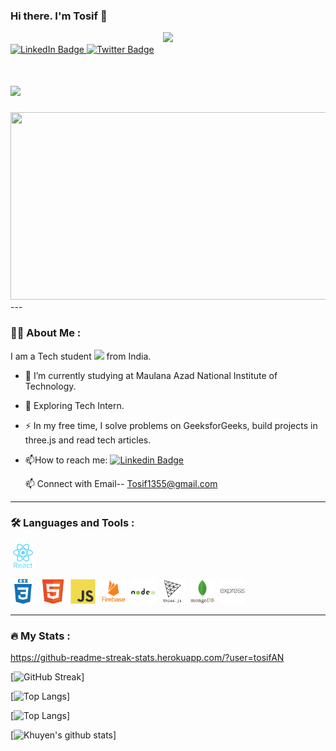 ### Hi there. I'm Tosif 👋
<div id="header" align="center">
  <img src="https://media.giphy.com/media/M9gbBd9nbDrOTu1Mqx/giphy.gif" width="100"/>
</div>
<div id="badges">
  <a href="https://www.linkedin.com/in/tosif-ansari-49325622a/">
    <img src="https://img.shields.io/badge/LinkedIn-blue?style=for-the-badge&logo=linkedin&logoColor=white" alt="LinkedIn Badge"/>
  </a>
  <a href="https://twitter.com/TOSIFAN94869225?t=6EbrmCfGnKR-ty3nc3g7zA&s=08">
    <img src="https://img.shields.io/badge/Twitter-blue?style=for-the-badge&logo=twitter&logoColor=white" alt="Twitter Badge"/>
  </a>
</div>
<h1>
  <img src="https://media.giphy.com/media/hvRJCLFzcasrR4ia7z/giphy.gif" width="30px"/>
</h1>
<div align="center">
  <img src="https://media.giphy.com/media/dWesBcTLavkZuG35MI/giphy.gif" width="600" height="300"/>
</div>
---

### :woman_technologist: About Me :
I am a Tech student <img src="https://media.giphy.com/media/WUlplcMpOCEmTGBtBW/giphy.gif" width="30"> from India.
- :telescope: I’m  currently studying at Maulana Azad National Institute of Technology.

- :seedling: Exploring Tech Intern.

- :zap: In my free time, I solve problems on GeeksforGeeks, build projects in three.js and read tech articles.

- :mailbox:How to reach me: [![Linkedin Badge](https://img.shields.io/badge/-linkedin-blue?style=flat&logo=Linkedin&logoColor=white)](https://www.linkedin.com/in/tosif-ansari-49325622a/)

    📫 Connect with Email-- Tosif1355@gmail.com

---

### :hammer_and_wrench: Languages and Tools :

<div>
  <img src="https://github.com/devicons/devicon/blob/master/icons/react/react-original-wordmark.svg" title="React" alt="React" width="40" height="40"/>&nbsp;
 
  <img src="https://github.com/devicons/devicon/blob/master/icons/css3/css3-plain-wordmark.svg"  title="CSS3" alt="CSS" width="40" height="40"/>&nbsp;
  <img src="https://github.com/devicons/devicon/blob/master/icons/html5/html5-original.svg" title="HTML5" alt="HTML" width="40" height="40"/>&nbsp;
  <img src="https://github.com/devicons/devicon/blob/master/icons/javascript/javascript-original.svg" title="JavaScript" alt="JavaScript" width="40" height="40"/>&nbsp;
  <img src="https://github.com/devicons/devicon/blob/master/icons/firebase/firebase-plain-wordmark.svg" title="Firebase" alt="Firebase" width="40" height="40"/>&nbsp;
  <img src="https://github.com/devicons/devicon/blob/master/icons/nodejs/nodejs-original-wordmark.svg" title="NodeJS" alt="NodeJS" width="40" height="40"/>&nbsp;
 <img src="https://raw.githubusercontent.com/devicons/devicon/master/icons/threejs/threejs-original-wordmark.svg" title="Three.js" alt="NodeJS" width="40" height="40"/>&nbsp;
  <img src="https://raw.githubusercontent.com/devicons/devicon/master/icons/mongodb/mongodb-original-wordmark.svg" title="Mongodb" alt="NodeJS" width="40" height="40"/>&nbsp;
   <img src="https://raw.githubusercontent.com/devicons/devicon/master/icons/express/express-original-wordmark.svg" title="Mongodb" alt="Express" width="40" height="40"/>&nbsp; 
</div>

---

### :fire: My Stats :

https://github-readme-streak-stats.herokuapp.com/?user=tosifAN

[![GitHub Streak](http://github-readme-streak-stats.herokuapp.com?user=tosifAN&theme=dark&background=000000)]

[![Top Langs](https://github-readme-stats.vercel.app/api/top-langs/?username=tosifAN)]

[![Top Langs](https://github-readme-stats.vercel.app/api/top-langs/?username=tosifAN&layout=compact&theme=vision-friendly-dark)]







[![Khuyen's github stats](https://github-readme-stats.vercel.app/api?username=tosifAn&count_private=true&show_icons=true&theme=radical&hide_rank=false)]



